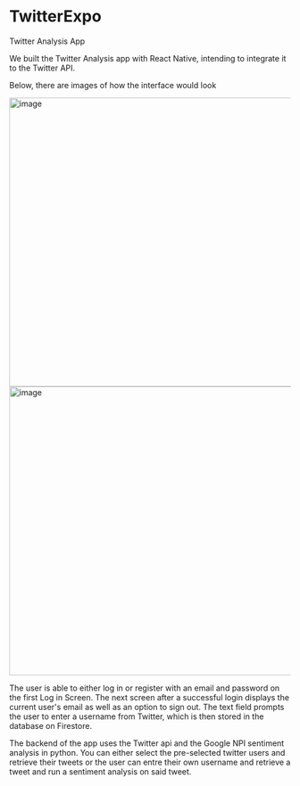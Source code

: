 # TwitterExpo
Twitter Analysis App

We built the Twitter Analysis app with React Native, intending to integrate it to the Twitter API.

Below, there are images of how the interface would look

<img width="518" alt="image" src="https://user-images.githubusercontent.com/60196943/191875151-9c583317-27f2-4354-9399-326c4f4b845b.png"> <img width="518" alt="image" src="https://user-images.githubusercontent.com/60196943/191875188-084f3321-f22c-40a0-b005-49e0716841b6.png">

The user is able to either log in or register with an email and password on the first Log in Screen. The next screen after a successful login displays the current user's email as well as an option to sign out. The text field prompts the user to enter a username from Twitter, which is then stored in the database on Firestore. 

The backend of the app uses the Twitter api and the Google NPI sentiment analysis in python. You can either select the pre-selected twitter users and retrieve their tweets or the user can entre their own username and retrieve a tweet and run a sentiment analysis on said tweet.